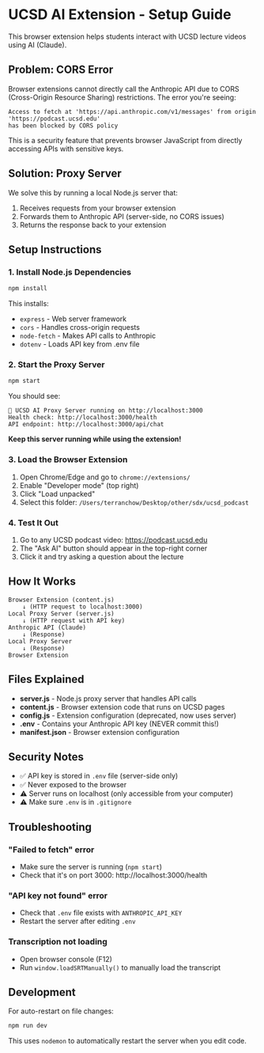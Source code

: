 # UCSD AI Extension - Setup Guide

This browser extension helps students interact with UCSD lecture videos using AI (Claude).

## Problem: CORS Error

Browser extensions cannot directly call the Anthropic API due to CORS (Cross-Origin Resource Sharing) restrictions. The error you're seeing:

```
Access to fetch at 'https://api.anthropic.com/v1/messages' from origin 'https://podcast.ucsd.edu'
has been blocked by CORS policy
```

This is a security feature that prevents browser JavaScript from directly accessing APIs with sensitive keys.

## Solution: Proxy Server

We solve this by running a local Node.js server that:
1. Receives requests from your browser extension
2. Forwards them to Anthropic API (server-side, no CORS issues)
3. Returns the response back to your extension

## Setup Instructions

### 1. Install Node.js Dependencies

```bash
npm install
```

This installs:
- `express` - Web server framework
- `cors` - Handles cross-origin requests
- `node-fetch` - Makes API calls to Anthropic
- `dotenv` - Loads API key from .env file

### 2. Start the Proxy Server

```bash
npm start
```

You should see:
```
🚀 UCSD AI Proxy Server running on http://localhost:3000
Health check: http://localhost:3000/health
API endpoint: http://localhost:3000/api/chat
```

**Keep this server running while using the extension!**

### 3. Load the Browser Extension

1. Open Chrome/Edge and go to `chrome://extensions/`
2. Enable "Developer mode" (top right)
3. Click "Load unpacked"
4. Select this folder: `/Users/terranchow/Desktop/other/sdx/ucsd_podcast`

### 4. Test It Out

1. Go to any UCSD podcast video: https://podcast.ucsd.edu
2. The "Ask AI" button should appear in the top-right corner
3. Click it and try asking a question about the lecture

## How It Works

```
Browser Extension (content.js)
    ↓ (HTTP request to localhost:3000)
Local Proxy Server (server.js)
    ↓ (HTTP request with API key)
Anthropic API (Claude)
    ↓ (Response)
Local Proxy Server
    ↓ (Response)
Browser Extension
```

## Files Explained

- **server.js** - Node.js proxy server that handles API calls
- **content.js** - Browser extension code that runs on UCSD pages
- **config.js** - Extension configuration (deprecated, now uses server)
- **.env** - Contains your Anthropic API key (NEVER commit this!)
- **manifest.json** - Browser extension configuration

## Security Notes

- ✅ API key is stored in `.env` file (server-side only)
- ✅ Never exposed to the browser
- ⚠️ Server runs on localhost (only accessible from your computer)
- ⚠️ Make sure `.env` is in `.gitignore`

## Troubleshooting

### "Failed to fetch" error
- Make sure the server is running (`npm start`)
- Check that it's on port 3000: http://localhost:3000/health

### "API key not found" error
- Check that `.env` file exists with `ANTHROPIC_API_KEY`
- Restart the server after editing `.env`

### Transcription not loading
- Open browser console (F12)
- Run `window.loadSRTManually()` to manually load the transcript

## Development

For auto-restart on file changes:
```bash
npm run dev
```

This uses `nodemon` to automatically restart the server when you edit code.
